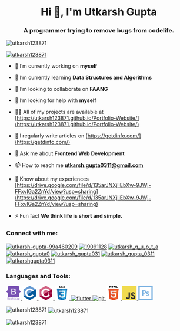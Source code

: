 <h1 align="center">Hi 👋, I'm Utkarsh Gupta</h1>
<h3 align="center">A programmer trying to remove bugs from codelife.</h3>

<p align="left"> <img src="https://komarev.com/ghpvc/?username=utkarsh123871&label=Profile%20views&color=0e75b6&style=flat" alt="utkarsh123871" /> </p>

<p align="left"> <a href="https://github.com/ryo-ma/github-profile-trophy"><img src="https://github-profile-trophy.vercel.app/?username=utkarsh123871" alt="utkarsh123871" /></a> </p>

- 🔭 I’m currently working on **myself**

- 🌱 I’m currently learning **Data Structures and Algorithms**

- 👯 I’m looking to collaborate on **FAANG**

- 🤝 I’m looking for help with **myself**

- 👨‍💻 All of my projects are available at [https://utkarsh123871.github.io/Portfolio-Website/](https://utkarsh123871.github.io/Portfolio-Website/)

- 📝 I regularly write articles on [https://getdinfo.com/](https://getdinfo.com/)

- 💬 Ask me about **Frontend Web Development**

- 📫 How to reach me **utkarsh.gupta0311@gmail.com**

- 📄 Know about my experiences [https://drive.google.com/file/d/135arJNXjIiEbXw-9JWj-FFxvlGa2ZnYd/view?usp=sharing](https://drive.google.com/file/d/135arJNXjIiEbXw-9JWj-FFxvlGa2ZnYd/view?usp=sharing)

- ⚡ Fun fact **We think life is short and simple.**

<h3 align="left">Connect with me:</h3>
<p align="left">
<a href="https://linkedin.com/in/utkarsh-gupta-99a460209" target="blank"><img align="center" src="https://raw.githubusercontent.com/rahuldkjain/github-profile-readme-generator/master/src/images/icons/Social/linked-in-alt.svg" alt="utkarsh-gupta-99a460209" height="30" width="40" /></a>
<a href="https://stackoverflow.com/users/19091128" target="blank"><img align="center" src="https://raw.githubusercontent.com/rahuldkjain/github-profile-readme-generator/master/src/images/icons/Social/stack-overflow.svg" alt="19091128" height="30" width="40" /></a>
<a href="https://instagram.com/utkarsh_g_u_p_t_a" target="blank"><img align="center" src="https://raw.githubusercontent.com/rahuldkjain/github-profile-readme-generator/master/src/images/icons/Social/instagram.svg" alt="utkarsh_g_u_p_t_a" height="30" width="40" /></a>
<a href="https://www.codechef.com/users/utkarsh_gupta0" target="blank"><img align="center" src="https://cdn.jsdelivr.net/npm/simple-icons@3.1.0/icons/codechef.svg" alt="utkarsh_gupta0" height="30" width="40" /></a>
<a href="https://www.hackerrank.com/utkarsh_gupta031" target="blank"><img align="center" src="https://raw.githubusercontent.com/rahuldkjain/github-profile-readme-generator/master/src/images/icons/Social/hackerrank.svg" alt="utkarsh_gupta031" height="30" width="40" /></a>
<a href="https://www.leetcode.com/utkarsh_gupta_0311" target="blank"><img align="center" src="https://raw.githubusercontent.com/rahuldkjain/github-profile-readme-generator/master/src/images/icons/Social/leet-code.svg" alt="utkarsh_gupta_0311" height="30" width="40" /></a>
<a href="https://auth.geeksforgeeks.org/user/utkarshgupta0311" target="blank"><img align="center" src="https://raw.githubusercontent.com/rahuldkjain/github-profile-readme-generator/master/src/images/icons/Social/geeks-for-geeks.svg" alt="utkarshgupta0311" height="30" width="40" /></a>
</p>

<h3 align="left">Languages and Tools:</h3>
<p align="left"> <a href="https://getbootstrap.com" target="_blank" rel="noreferrer"> <img src="https://raw.githubusercontent.com/devicons/devicon/master/icons/bootstrap/bootstrap-plain-wordmark.svg" alt="bootstrap" width="40" height="40"/> </a> <a href="https://www.cprogramming.com/" target="_blank" rel="noreferrer"> <img src="https://raw.githubusercontent.com/devicons/devicon/master/icons/c/c-original.svg" alt="c" width="40" height="40"/> </a> <a href="https://www.w3schools.com/cpp/" target="_blank" rel="noreferrer"> <img src="https://raw.githubusercontent.com/devicons/devicon/master/icons/cplusplus/cplusplus-original.svg" alt="cplusplus" width="40" height="40"/> </a> <a href="https://www.w3schools.com/css/" target="_blank" rel="noreferrer"> <img src="https://raw.githubusercontent.com/devicons/devicon/master/icons/css3/css3-original-wordmark.svg" alt="css3" width="40" height="40"/> </a> <a href="https://flutter.dev" target="_blank" rel="noreferrer"> <img src="https://www.vectorlogo.zone/logos/flutterio/flutterio-icon.svg" alt="flutter" width="40" height="40"/> </a> <a href="https://git-scm.com/" target="_blank" rel="noreferrer"> <img src="https://www.vectorlogo.zone/logos/git-scm/git-scm-icon.svg" alt="git" width="40" height="40"/> </a> <a href="https://www.w3.org/html/" target="_blank" rel="noreferrer"> <img src="https://raw.githubusercontent.com/devicons/devicon/master/icons/html5/html5-original-wordmark.svg" alt="html5" width="40" height="40"/> </a> <a href="https://developer.mozilla.org/en-US/docs/Web/JavaScript" target="_blank" rel="noreferrer"> <img src="https://raw.githubusercontent.com/devicons/devicon/master/icons/javascript/javascript-original.svg" alt="javascript" width="40" height="40"/> </a> <a href="https://www.photoshop.com/en" target="_blank" rel="noreferrer"> <img src="https://raw.githubusercontent.com/devicons/devicon/master/icons/photoshop/photoshop-line.svg" alt="photoshop" width="40" height="40"/> </a> </p>

<p><img align="left" src="https://github-readme-stats.vercel.app/api/top-langs?username=utkarsh123871&show_icons=true&locale=en&layout=compact" alt="utkarsh123871" /></p>

<p>&nbsp;<img align="center" src="https://github-readme-stats.vercel.app/api?username=utkarsh123871&show_icons=true&locale=en" alt="utkarsh123871" /></p>

<p><img align="center" src="https://github-readme-streak-stats.herokuapp.com/?user=utkarsh123871&" alt="utkarsh123871" /></p>
